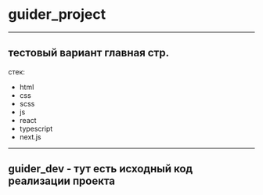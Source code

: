 # guider_project
-----------------------------------------------
тестовый вариант главная стр.
----------------------------------------------
стек:

  - html
  - css
  - scss
  - js
  - react
  - typescript
  - next.js

------------------
guider_dev - тут есть исходный код реализации проекта
------------------
